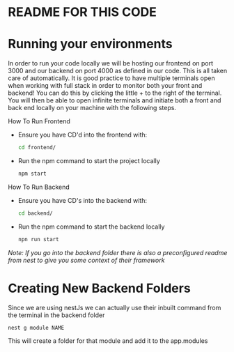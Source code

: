 # README FOR THIS CODE


# Running your environments 
In order to run your code locally we will be hosting our frontend on port 3000 and our backend on port 4000 as defined in our code. This is all taken care of automatically. It is good practice to have multiple terminals open when working with full stack in order to monitor both your front and backend! You can do this by clicking the little + to the right of the terminal. You will then be able to open infinite terminals and initiate both a front and back end locally on your machine with the following steps.

How To Run Frontend 

- Ensure you have CD'd into the frontend with:
  ```bash
  cd frontend/
- Run the npm command to start the project locally
   ```bash
  npm start

How To Run Backend 
  - Ensure you have CD's into the backend with: 
    ```bash
    cd backend/
  - Run the npm command to start the backend locally
      ```bash
      npn run start
*Note: If you go into the backend folder there is also a preconfigured readme from nest to give you some context of their framework*


# Creating New Backend Folders
Since we are using nestJs we can actually use their inbuilt command from the terminal in the backend folder
  ```bash
  nest g module NAME
```
This will create a folder for that module and add it to the app.modules 

 
  
